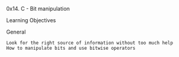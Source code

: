 0x14. C - Bit manipulation

Learning Objectives

General

    Look for the right source of information without too much help
    How to manipulate bits and use bitwise operators
